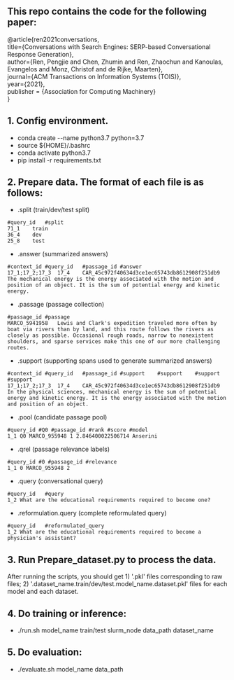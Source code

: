 ## This repo contains the code for the following paper:
@article{ren2021conversations,\
  title={Conversations with Search Engines: SERP-based Conversational Response Generation},\
  author={Ren, Pengjie and Chen, Zhumin and Ren, Zhaochun and Kanoulas, Evangelos and Monz, Christof and de Rijke, Maarten},\
  journal={ACM Transactions on Information Systems (TOIS)},\
  year={2021},\
publisher = {Association for Computing Machinery}\
}
 
## 1. Config environment.
+ conda create --name python3.7 python=3.7
+ source ${HOME}/.bashrc
+ conda activate python3.7
+ pip install -r requirements.txt
 
## 2. Prepare data. The format of each file is as follows:
+ .split (train/dev/test split)
```
#query_id	#split
71_1	train
36_4	dev
25_8	test
```
+ .answer (summarized answers)
```
#context_id	#query_id	#passage_id	#answer
17_1;17_2;17_3	17_4	CAR_45c972f40634d3ce1ec65743db8612908f251db9	The mechanical energy is the energy associated with the motion and position of an object. It is the sum of potential energy and kinetic energy.
```
+ .passage (passage collection)
```
#passage_id	#passage
MARCO_5941958	Lewis and Clark's expedition traveled more often by boat via rivers than by land, and this route follows the rivers as closely as possible. Occasional rough roads, narrow to nonexistent shoulders, and sparse services make this one of our more challenging routes.
```
+ .support (supporting spans used to generate summarized answers)
```
#context_id	#query_id	#passage_id	#support	#support	#support	#support
17_1;17_2;17_3	17_4	CAR_45c972f40634d3ce1ec65743db8612908f251db9	In the physical sciences, mechanical energy is the sum of potential energy and kinetic energy. It is the energy associated with the motion and position of an object.
```
+ .pool (candidate passage pool)
```
#query_id #Q0 #passage_id #rank #score #model
1_1 Q0 MARCO_955948 1 2.846400022506714 Anserini
```
+ .qrel (passage relevance labels)
```
#query_id #0 #passage_id #relevance
1_1 0 MARCO_955948 2
```
+ .query (conversational query)
```
#query_id	#query
1_2	What are the educational requirements required to become one?
```
+ .reformulation.query (complete reformulated query)
```
#query_id	#reformulated_query
1_2	What are the educational requirements required to become a physician's assistant?
```
## 3. Run Prepare_dataset.py to process the data.
After running the scripts, you should get 1) '.pkl' files corresponding to raw files; 2) '.dataset_name.train/dev/test.model_name.dataset.pkl' files for each model and each dataset.
 
## 4. Do training or inference: 
+ ./run.sh model_name train/test slurm_node data_path dataset_name
 
## 5. Do evaluation:
+ ./evaluate.sh model_name data_path
 
